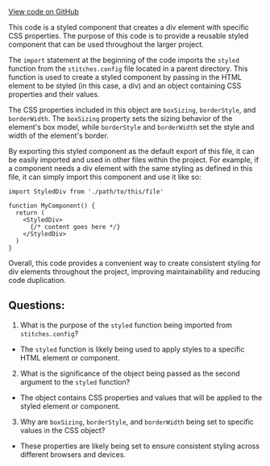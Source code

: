 [View code on GitHub](zoo-labs/zoo/blob/master/ui/src/primitives/Box.tsx)

This code is a styled component that creates a div element with specific CSS properties. The purpose of this code is to provide a reusable styled component that can be used throughout the larger project. 

The `import` statement at the beginning of the code imports the `styled` function from the `stitches.config` file located in a parent directory. This function is used to create a styled component by passing in the HTML element to be styled (in this case, a div) and an object containing CSS properties and their values. 

The CSS properties included in this object are `boxSizing`, `borderStyle`, and `borderWidth`. The `boxSizing` property sets the sizing behavior of the element's box model, while `borderStyle` and `borderWidth` set the style and width of the element's border. 

By exporting this styled component as the default export of this file, it can be easily imported and used in other files within the project. For example, if a component needs a div element with the same styling as defined in this file, it can simply import this component and use it like so:

```
import StyledDiv from './path/to/this/file'

function MyComponent() {
  return (
    <StyledDiv>
      {/* content goes here */}
    </StyledDiv>
  )
}
```

Overall, this code provides a convenient way to create consistent styling for div elements throughout the project, improving maintainability and reducing code duplication.
## Questions: 
 1. What is the purpose of the `styled` function being imported from `stitches.config`?
- The `styled` function is likely being used to apply styles to a specific HTML element or component.

2. What is the significance of the object being passed as the second argument to the `styled` function?
- The object contains CSS properties and values that will be applied to the styled element or component.

3. Why are `boxSizing`, `borderStyle`, and `borderWidth` being set to specific values in the CSS object?
- These properties are likely being set to ensure consistent styling across different browsers and devices.